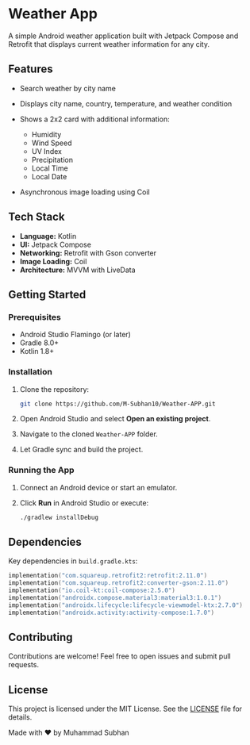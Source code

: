 # Weather App

A simple Android weather application built with Jetpack Compose and Retrofit that displays current weather information for any city.

## Features

* Search weather by city name
* Displays city name, country, temperature, and weather condition
* Shows a 2x2 card with additional information:

  * Humidity
  * Wind Speed
  * UV Index
  * Precipitation
  * Local Time
  * Local Date
* Asynchronous image loading using Coil


## Tech Stack

* **Language:** Kotlin
* **UI:** Jetpack Compose
* **Networking:** Retrofit with Gson converter
* **Image Loading:** Coil
* **Architecture:** MVVM with LiveData

## Getting Started

### Prerequisites

* Android Studio Flamingo (or later)
* Gradle 8.0+
* Kotlin 1.8+

### Installation

1. Clone the repository:

   ```bash
   git clone https://github.com/M-Subhan10/Weather-APP.git
   ```
2. Open Android Studio and select **Open an existing project**.
3. Navigate to the cloned `Weather-APP` folder.
4. Let Gradle sync and build the project.

### Running the App

1. Connect an Android device or start an emulator.
2. Click **Run** in Android Studio or execute:

   ```bash
   ./gradlew installDebug
   ```

## Dependencies

Key dependencies in `build.gradle.kts`:

```kotlin
implementation("com.squareup.retrofit2:retrofit:2.11.0")
implementation("com.squareup.retrofit2:converter-gson:2.11.0")
implementation("io.coil-kt:coil-compose:2.5.0")
implementation("androidx.compose.material3:material3:1.0.1")
implementation("androidx.lifecycle:lifecycle-viewmodel-ktx:2.7.0")
implementation("androidx.activity:activity-compose:1.7.0")
```

## Contributing

Contributions are welcome! Feel free to open issues and submit pull requests.

## License

This project is licensed under the MIT License. See the [LICENSE](LICENSE) file for details.


Made with ❤️ by Muhammad Subhan
